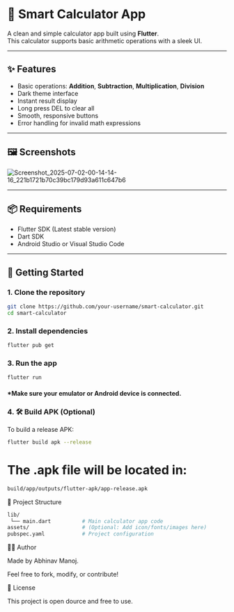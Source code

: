 # 📱 Smart Calculator App

A clean and simple calculator app built using **Flutter**.  
This calculator supports basic arithmetic operations with a sleek UI.

---

## ✨ Features

- Basic operations: **Addition**, **Subtraction**, **Multiplication**, **Division**
- Dark theme interface
- Instant result display
- Long press DEL to clear all
- Smooth, responsive buttons
- Error handling for invalid math expressions

---

## 🖼️ Screenshots

![Screenshot_2025-07-02-00-14-14-16_221b1721b70c39bc179d93a611c647b6](https://github.com/user-attachments/assets/45efa815-bf0b-4f09-afa7-3c836f287e7e)

---

## 📦 Requirements

- Flutter SDK (Latest stable version)
- Dart SDK
- Android Studio or Visual Studio Code

---

## 🚀 Getting Started

### 1. Clone the repository

```bash
git clone https://github.com/your-username/smart-calculator.git
cd smart-calculator
```

### 2. Install dependencies

```bash
flutter pub get
```

### 3. Run the app

```bash
flutter run
```

#### *Make sure your emulator or Android device is connected.

### 4. 🛠 Build APK (Optional)

To build a release APK:

```bash
flutter build apk --release
```

# The .apk file will be located in:

```bash
build/app/outputs/flutter-apk/app-release.apk
```

📁 Project Structure

```bash
lib/
 └── main.dart          # Main calculator app code
assets/                 # (Optional: Add icon/fonts/images here)
pubspec.yaml            # Project configuration
```

👨‍💻 Author

Made by Abhinav Manoj.

Feel free to fork, modify, or contribute!

📄 License

This project is open dource and free to use.
